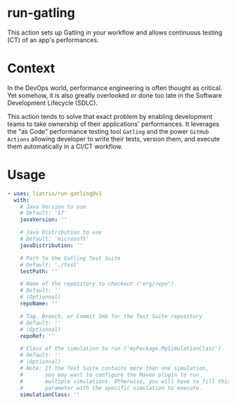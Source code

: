 # run-gatling
This action sets up Gatling in your workflow and allows continuous testing (CT) of an app's performances.

# Context
In the DevOps world, performance engineering is often thought as critical. Yet somehow, it is also greatly overlooked or done too late in the Software Development Lifecycle (SDLC).

This action tends to solve that exact problem by enabling development teams to take ownership of their applications' performances. It leverages the "as Code" performance testing tool `Gatling` and the power `GitHub Actions` allowing developer to write their tests, version them, and execute them automatically in a CI/CT workflow.

# Usage
```yaml
- uses: liatrio/run-gatling@v1
  with:
    # Java Version to use
    # Default: '17'
    javaVersion: ''

    # Java Distribution to use
    # Default: 'microsoft'
    javaDistribution: ''

    # Path to the Gatling Test Suite
    # Default: './test'
    testPath: ''

    # Name of the repository to checkout ('org/repo')
    # Default: ''
    # (Optionnal)
    repoName: ''

    # Tag, Branch, or Commit SHA for the Test Suite repository
    # Default: ''
    # (Optionnal)
    repoRef: ''

    # Class of the simulation to run ('myPackage.MySimulationClass')
    # Default: ''
    # (Optionnal)
    # Note: If the Test Suite contains more than one simulation,
    #       you may want to configure the Maven plugin to run 
    #       multiple simulations. Otherwise, you will have to fill this
    #       parameter with the specific simulation to execute.
    simulationClass: ''
```

